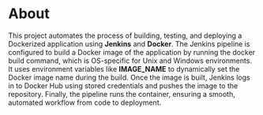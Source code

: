 # About

This project automates the process of building, testing, and deploying a Dockerized application using **Jenkins** and **Docker**. The Jenkins pipeline is configured to build a Docker image of the application by running the docker build command, which is OS-specific for Unix and Windows environments. It uses environment variables like **IMAGE_NAME** to dynamically set the Docker image name during the build. Once the image is built, Jenkins logs in to Docker Hub using stored credentials and pushes the image to the repository. Finally, the pipeline runs the container, ensuring a smooth, automated workflow from code to deployment.
